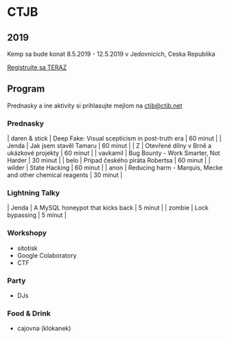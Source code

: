 # CTJB

## 2019

Kemp sa bude konat 8.5.2019 - 12.5.2019 v Jedovnicich, Ceska Republika

[Registrujte sa TERAZ](https://register.ctjb.net:2019/)

## Program

Prednasky a ine aktivity si prihlasujte mejlom na [ctjb@ctjb.net](mailto:ctjb@ctjb.net)

### Prednasky

| daren & stick | Deep Fake: Visual scepticism in post-truth era | 60 minut |
| Jenda | Jak jsem stavěl Tamaru | 60 minut |
| Z | Otevřené dílny v Brně a ukázkové projekty | 60 minut |
| vavkamil | Bug Bounty - Work Smarter, Not Harder | 30 minut |
| belo | Prípad českého piráta Robertsa | 60 minut |
| wilder | State Hacking | 60 minut |
| anon | Reducing harm - Marquis, Mecke and other chemical reagents | 30 minut |

### Lightning Talky

| Jenda | A MySQL honeypot that kicks back | 5 minut |
| zombie | Lock bypassing | 5 minut |

### Workshopy

* sitotisk
* Google Colaboratory
* CTF

### Party

* DJs

### Food & Drink

* cajovna (klokanek)
